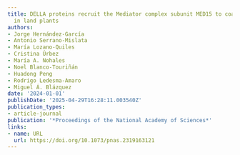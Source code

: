 ```yaml
---
title: DELLA proteins recruit the Mediator complex subunit MED15 to coactivate transcription
  in land plants
authors:
- Jorge Hernández‐García
- Antonio Serrano-Mislata
- María Lozano-Quiles
- Cristina Úrbez
- María A. Nohales
- Noel Blanco‐Touriñán
- Huadong Peng
- Rodrigo Ledesma‐Amaro
- Miguel Á. Blázquez
date: '2024-01-01'
publishDate: '2025-04-29T16:28:11.003540Z'
publication_types:
- article-journal
publication: '*Proceedings of the National Academy of Sciences*'
links:
- name: URL
  url: https://doi.org/10.1073/pnas.2319163121
---
```

